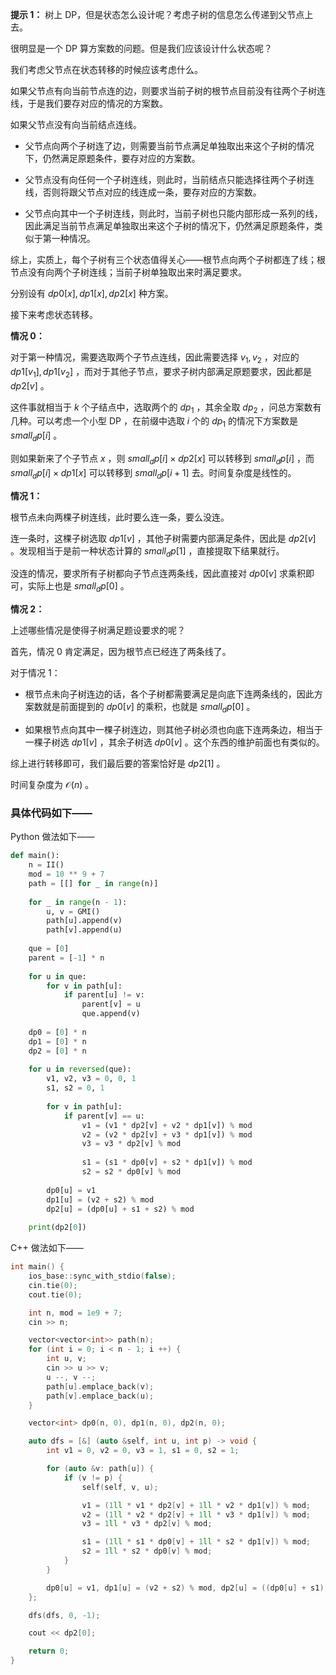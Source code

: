 **提示 1：** 树上 DP，但是状态怎么设计呢？考虑子树的信息怎么传递到父节点上去。

很明显是一个 DP 算方案数的问题。但是我们应该设计什么状态呢？

我们考虑父节点在状态转移的时候应该考虑什么。

如果父节点有向当前节点连的边，则要求当前子树的根节点目前没有往两个子树连线，于是我们要存对应的情况的方案数。

如果父节点没有向当前结点连线。

- 父节点向两个子树连了边，则需要当前节点满足单独取出来这个子树的情况下，仍然满足原题条件，要存对应的方案数。

- 父节点没有向任何一个子树连线，则此时，当前结点只能选择往两个子树连线，否则将跟父节点对应的线连成一条，要存对应的方案数。

- 父节点向其中一个子树连线，则此时，当前子树也只能内部形成一系列的线，因此满足当前节点满足单独取出来这个子树的情况下，仍然满足原题条件，类似于第一种情况。

综上，实质上，每个子树有三个状态值得关心——根节点向两个子树都连了线；根节点没有向两个子树连线；当前子树单独取出来时满足要求。

分别设有 $dp0[x],dp1[x],dp2[x]$ 种方案。

接下来考虑状态转移。

**情况 0：**

对于第一种情况，需要选取两个子节点连线，因此需要选择 $v_1,v_2$ ，对应的 $dp1[v_1],dp1[v_2]$ ，而对于其他子节点，要求子树内部满足原题要求，因此都是 $dp2[v]$ 。

这件事就相当于 $k$ 个子结点中，选取两个的 $dp_1$ ，其余全取 $dp_2$ ，问总方案数有几种。可以考虑一个小型 DP ，在前缀中选取 $i$ 个的 $dp_1$ 的情况下方案数是 $small_dp[i]$ 。

则如果新来了个子节点 $x$ ，则 $small_dp[i]\times dp2[x]$ 可以转移到 $small_dp[i]$ ，而 $small_dp[i]\times dp1[x]$ 可以转移到 $small_dp[i+1]$ 去。时间复杂度是线性的。

**情况 1：**

根节点未向两棵子树连线，此时要么连一条，要么没连。

连一条时，这棵子树选取 $dp1[v]$ ，其他子树需要内部满足条件，因此是 $dp2[v]$ 。发现相当于是前一种状态计算的 $small_dp[1]$ ，直接提取下结果就行。

没连的情况，要求所有子树都向子节点连两条线，因此直接对 $dp0[v]$ 求乘积即可，实际上也是 $small_dp[0]$ 。

**情况 2：**

上述哪些情况是使得子树满足题设要求的呢？

首先，情况 0 肯定满足，因为根节点已经连了两条线了。

对于情况 1：

- 根节点未向子树连边的话，各个子树都需要满足是向底下连两条线的，因此方案数就是前面提到的 $dp0[v]$ 的乘积，也就是 $small_dp[0]$ 。

- 如果根节点向其中一棵子树连边，则其他子树必须也向底下连两条边，相当于一棵子树选 $dp1[v]$ ，其余子树选 $dp0[v]$ 。这个东西的维护前面也有类似的。

综上进行转移即可，我们最后要的答案恰好是 $dp2[1]$ 。

时间复杂度为 $\mathcal{O}(n)$ 。

### 具体代码如下——

Python 做法如下——

```Python []
def main():
    n = II()
    mod = 10 ** 9 + 7
    path = [[] for _ in range(n)]
    
    for _ in range(n - 1):
        u, v = GMI()
        path[u].append(v)
        path[v].append(u)
    
    que = [0]
    parent = [-1] * n
    
    for u in que:
        for v in path[u]:
            if parent[u] != v:
                parent[v] = u
                que.append(v)
    
    dp0 = [0] * n
    dp1 = [0] * n
    dp2 = [0] * n
    
    for u in reversed(que):
        v1, v2, v3 = 0, 0, 1
        s1, s2 = 0, 1
        
        for v in path[u]:
            if parent[v] == u:
                v1 = (v1 * dp2[v] + v2 * dp1[v]) % mod
                v2 = (v2 * dp2[v] + v3 * dp1[v]) % mod
                v3 = v3 * dp2[v] % mod
                
                s1 = (s1 * dp0[v] + s2 * dp1[v]) % mod
                s2 = s2 * dp0[v] % mod
        
        dp0[u] = v1
        dp1[u] = (v2 + s2) % mod
        dp2[u] = (dp0[u] + s1 + s2) % mod
    
    print(dp2[0])
```

C++ 做法如下——

```cpp []
int main() {
    ios_base::sync_with_stdio(false);
    cin.tie(0);
    cout.tie(0);

    int n, mod = 1e9 + 7;
    cin >> n;

    vector<vector<int>> path(n);
    for (int i = 0; i < n - 1; i ++) {
        int u, v;
        cin >> u >> v;
        u --, v --;
        path[u].emplace_back(v);
        path[v].emplace_back(u);
    }

    vector<int> dp0(n, 0), dp1(n, 0), dp2(n, 0);

    auto dfs = [&] (auto &self, int u, int p) -> void {
        int v1 = 0, v2 = 0, v3 = 1, s1 = 0, s2 = 1;

        for (auto &v: path[u]) {
            if (v != p) {
                self(self, v, u);

                v1 = (1ll * v1 * dp2[v] + 1ll * v2 * dp1[v]) % mod;
                v2 = (1ll * v2 * dp2[v] + 1ll * v3 * dp1[v]) % mod;
                v3 = 1ll * v3 * dp2[v] % mod;

                s1 = (1ll * s1 * dp0[v] + 1ll * s2 * dp1[v]) % mod;
                s2 = 1ll * s2 * dp0[v] % mod;
            }
        }

        dp0[u] = v1, dp1[u] = (v2 + s2) % mod, dp2[u] = ((dp0[u] + s1) % mod + s2) % mod;
    };

    dfs(dfs, 0, -1);

    cout << dp2[0];

    return 0;
}
```